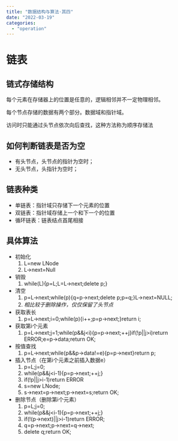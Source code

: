 ```yaml
---
title: "数据结构与算法·其四"
date: "2022-03-19"
categories:
  - "operation"
---
```


# 链表

## 链式存储结构

每个元素在存储器上的位置是任意的，逻辑相邻并不一定物理相邻。

每个节点存储的数据有两个部分。数据域和指针域。

访问时只能通过头节点依次向后查找，这种方法称为顺序存储法

## 如何判断链表是否为空

- 有头节点，头节点的指针为空时；
- 无头节点，头指针为空时；

## 链表种类

- 单链表：指针域只存储下一个元素的位置
- 双链表：指针域存储上一个和下一个的位置
- 循环链表：链表结点首尾相接

## 具体算法

- 初始化
    1. L=new LNode
    2. L->next=Null
- 销毁
    1. while(L){p=L;L=L->next;delete p;}
- 清空
    1. p=L->next;while(p){q=p->next;delete p;p=q;}L->next=NULL;
    2. _相比较于删除操作，仅仅保留了头节点_
- 获取表长
    1. p=L->next;i=0;while(p){i++;p=p->next;}return i;
- 获取第i个元素
    1. p=L->next;j=1;while(p&&j<i){p=p->next;++j}if(!p||j>i)return ERROR;e=p->data;return OK;
- 按值查找
    1. p=L->next;while(p&&p->data!=e){p=p->next}return p;
- 插入节点（在第i个元素之前插入数据e）
    1. p=L;j=0;
    2. while(p&&j<i-1){p=p->next;++j;}
    3. if(!p||j>i-1)return ERROR
    4. s=new LNode;
    5. s->next=p->next;p->next=s;return OK;
- 删除节点（删除第i个元素）
    1. p=L;j=0;
    2. while(p&&j<i-1){p=p->next;++j;}
    3. if(!(p->next)||j>i-1)return ERROR;
    4. q=p->next;p->next=q->next;
    5. delete q;return OK;

